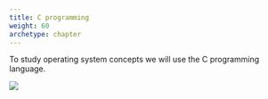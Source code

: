 ```yaml
---
title: C programming
weight: 60
archetype: chapter
---
```



To study operating system concepts we will use the C programming language.

![](/v1/images/prerequisites/c/hello-world-src.png)


